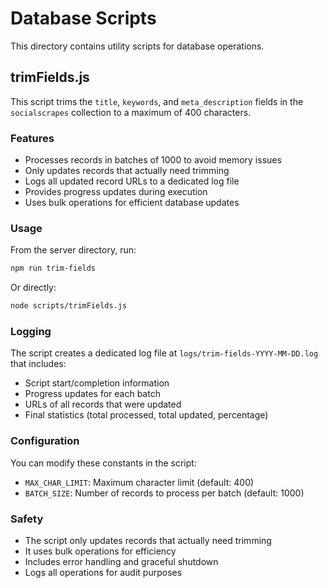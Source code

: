 # Database Scripts

This directory contains utility scripts for database operations.

## trimFields.js

This script trims the `title`, `keywords`, and `meta_description` fields in the `socialscrapes` collection to a maximum of 400 characters.

### Features

- Processes records in batches of 1000 to avoid memory issues
- Only updates records that actually need trimming
- Logs all updated record URLs to a dedicated log file
- Provides progress updates during execution
- Uses bulk operations for efficient database updates

### Usage

From the server directory, run:

```bash
npm run trim-fields
```

Or directly:

```bash
node scripts/trimFields.js
```

### Logging

The script creates a dedicated log file at `logs/trim-fields-YYYY-MM-DD.log` that includes:
- Script start/completion information
- Progress updates for each batch
- URLs of all records that were updated
- Final statistics (total processed, total updated, percentage)

### Configuration

You can modify these constants in the script:
- `MAX_CHAR_LIMIT`: Maximum character limit (default: 400)
- `BATCH_SIZE`: Number of records to process per batch (default: 1000)

### Safety

- The script only updates records that actually need trimming
- It uses bulk operations for efficiency
- Includes error handling and graceful shutdown
- Logs all operations for audit purposes 